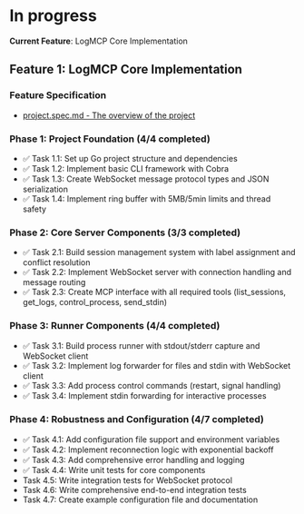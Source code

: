 # In progress

**Current Feature**: LogMCP Core Implementation

## Feature 1: LogMCP Core Implementation

### Feature Specification

- [project.spec.md - The overview of the project](./documentation/project.spec.md)

### Phase 1: Project Foundation (4/4 completed)

- ✅ Task 1.1: Set up Go project structure and dependencies
- ✅ Task 1.2: Implement basic CLI framework with Cobra
- ✅ Task 1.3: Create WebSocket message protocol types and JSON serialization
- ✅ Task 1.4: Implement ring buffer with 5MB/5min limits and thread safety

### Phase 2: Core Server Components (3/3 completed)

- ✅ Task 2.1: Build session management system with label assignment and conflict resolution
- ✅ Task 2.2: Implement WebSocket server with connection handling and message routing
- ✅ Task 2.3: Create MCP interface with all required tools (list_sessions, get_logs, control_process, send_stdin)

### Phase 3: Runner Components (4/4 completed)

- ✅ Task 3.1: Build process runner with stdout/stderr capture and WebSocket client
- ✅ Task 3.2: Implement log forwarder for files and stdin with WebSocket client
- ✅ Task 3.3: Add process control commands (restart, signal handling)
- ✅ Task 3.4: Implement stdin forwarding for interactive processes

### Phase 4: Robustness and Configuration (4/7 completed)

- ✅ Task 4.1: Add configuration file support and environment variables
- ✅ Task 4.2: Implement reconnection logic with exponential backoff
- ✅ Task 4.3: Add comprehensive error handling and logging
- ✅ Task 4.4: Write unit tests for core components
- Task 4.5: Write integration tests for WebSocket protocol
- Task 4.6: Write comprehensive end-to-end integration tests
- Task 4.7: Create example configuration file and documentation